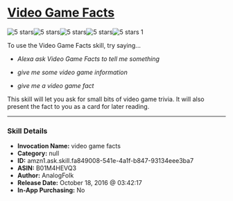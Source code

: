 # [Video Game Facts](http://alexa.amazon.com/#skills/amzn1.ask.skill.fa849008-541e-4a1f-b847-93134eee3ba7)
![5 stars](../../images/ic_star_black_18dp_1x.png)![5 stars](../../images/ic_star_black_18dp_1x.png)![5 stars](../../images/ic_star_black_18dp_1x.png)![5 stars](../../images/ic_star_black_18dp_1x.png)![5 stars](../../images/ic_star_black_18dp_1x.png) 1

To use the Video Game Facts skill, try saying...

* *Alexa ask Video Game Facts to tell me something*

* *give me some video game information*

* *give me a video game fact*

This skill will let you ask for small bits of video game trivia. It will also present the fact to you as a card for later reading.

***

### Skill Details

* **Invocation Name:** video game facts
* **Category:** null
* **ID:** amzn1.ask.skill.fa849008-541e-4a1f-b847-93134eee3ba7
* **ASIN:** B01M4HEVQ3
* **Author:** AnalogFolk
* **Release Date:** October 18, 2016 @ 03:42:17
* **In-App Purchasing:** No
